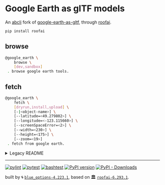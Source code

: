 # Google Earth as glTF models

An [abcli](https://github.com/kamangir/awesome-bash-cli) fork of [google-earth-as-gltf](https://github.com/OmarShehata/google-earth-as-gltf), through [roofai](https://github.com/kamangir/roofAI).

```bash
pip install roofai
```

## browse

```bash
@google_earth \
	browse \
	[dev,sandbox]
 . browse google earth tools.
```

## fetch

```bash
@google_earth \
	fetch \
	[dryrun,install,upload] \
	[-|<object-name>] \
	[--latitude=<49.279802>] \
	[--longitude=<-123.115660>] \
	[--screenSpaceError=<2>] \
	[--width=<230>] \
	[--height=<175>] \
	[--zoom=<19>]
 . fetch from google earth.
```

<details>
<summary>Legacy README</summary>

A little web app to demonstrate (1) how to fetch 3D Tiles from the [Google Photorealistic API](https://developers.google.com/maps/documentation/tile/3d-tiles) and (2) how to correctly normalize & rotate the glTF tiles, or combine a set of them into one glTF that can be rendered in any standard engine.

_NOTE: This is intended to be an educational tool to provide an easy way to experiment with the API and understand how to tweak different parameters like zoom & screen space error. See [Google's Map Tiles API policies](https://developers.google.com/maps/documentation/tile/policies) . Note especially that offline use is prohibited._

### Try it here: https://omarshehata.github.io/google-earth-as-gltf/

https://github.com/OmarShehata/google-earth-as-gltf/assets/1711126/03fe3b48-fa39-48ba-b83a-772454949980


### How it works

- `src/index.js` uses [loaders.gl](https://loaders.gl/) to take a given lat/lng/zoom level, traverse the tileset and return a list of URLs to glTF tiles
- `src/Viewer.js` takes these URLs, fetches them, normalizes the tiles from ECEF to centered around (0, 0, 0)

See [simple-node-example/](simple-node-example) for a minimal example of just fetching tiles for a given region, which all the extra logic the app does around filtering for tiles that match the requested screen space error.

### What is "screen space error"?

Think of it as roughly meaning "level of detail". The lowest possible SSE is 1 which is the highest quality. When you're zoomed out a lot you want to load higher SSE to get bigger tiles that cover a wider area (but that are lower quality).

Screen space error is a concept defined in the 3D Tiles specification, see: https://github.com/CesiumGS/3d-tiles/tree/main/specification#geometric-error

### Running it locally

- `npm install`
- `npm run dev`

</details>

---


[![pylint](https://github.com/kamangir/roofai/actions/workflows/pylint.yml/badge.svg)](https://github.com/kamangir/roofai/actions/workflows/pylint.yml) [![pytest](https://github.com/kamangir/roofai/actions/workflows/pytest.yml/badge.svg)](https://github.com/kamangir/roofai/actions/workflows/pytest.yml) [![bashtest](https://github.com/kamangir/roofai/actions/workflows/bashtest.yml/badge.svg)](https://github.com/kamangir/roofai/actions/workflows/bashtest.yml) [![PyPI version](https://img.shields.io/pypi/v/roofai.svg)](https://pypi.org/project/roofai/) [![PyPI - Downloads](https://img.shields.io/pypi/dd/roofai)](https://pypistats.org/packages/roofai)

built by 🌀 [`blue_options-4.223.1`](https://github.com/kamangir/awesome-bash-cli), based on 🏛️ [`roofai-6.293.1`](https://github.com/kamangir/roofai).
